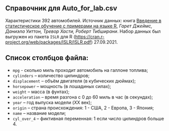 
## Справочник для **Auto_for_lab.csv**

Характеристики 392 автомобилей. Источник данных: книга [Введение в статистическое обучение с примерами на языке R](https://dmkpress.com/catalog/computer/statistics/978-5-97060-495-3/), *Гарет Джеймс, Даниэла Уиттон, Тревор Хасти, Роберт Тибширани*. Набор данных был выгружен из пакета `ISLR` для R (<https://cran.r-project.org/web/packages/ISLR/ISLR.pdf>) 27.09.2021.    

## Список столбцов файла:
* `mpg` - сколько миль проходит автомобиль на галлоне топлива;  
* `cylinders` – количество цилиндров;   
* `displacement` – объём двигателя (в кубических дюймах);   
* `horsepower` – мощность (в лошадиных силах);  
* `weight` – масса (в фунтах);    
* `acceleration` – время разгона с 0 до 60 миль в час (в секундах);    
* `year` – год выпуска модели (XX век);   
* `origin` – страна происхождения: 1 - США, 2 - Европа, 3 - Япония;   
* `name` – название модели;   
* `cyl_over_4` – фиктивная переменная: 1 если число цилиндров больше 4.   
